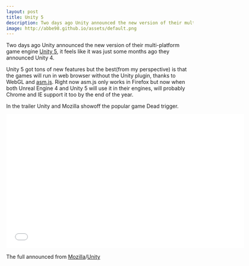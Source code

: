 ```yaml
---
layout: post
title: Unity 5
description: Two days ago Unity announced the new version of their multi-platform game engine Unity.
image: http://abbe98.github.io/assets/default.png
---
```

Two days ago Unity announced the new version of their multi-platform game engine [Unity 5][1], it feels like it was just some months ago they announced Unity 4.

Unity 5 got tons of new features but the best(from my perspective) is that the games will run in web browser without the Unity plugin, thanks to WebGL and [asm.js][3]. Right now asm.js only works in Firefox but now when both Unreal Engine 4 and Unity 5 will use it in their engines, will probably Chrome and IE support it too by the end of the year.

In the trailer Unity and Mozilla showoff the popular game Dead trigger.

<iframe width="640" height="360" src="//www.youtube.com/embed/IH6_ZN5CcJg?rel=0" frameborder="0" allowfullscreen></iframe>

The full announced from [Mozilla][2]/[Unity][4]

[1]: http://unity3d.com/5/
[2]: https://blog.mozilla.org/blog/2014/03/18/mozilla-and-unity-bring-unity-game-engine-to-webgl/
[3]: http://asmjs.org
[4]: http://blogs.unity3d.com/2014/03/18/unity-5/